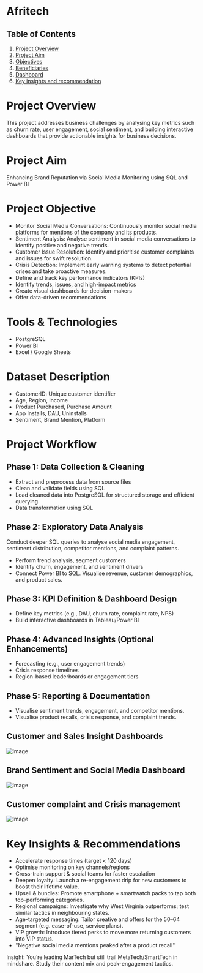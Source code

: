 # Afritech

## Table of Contents
1. [Project Overview](#Project-Overview)
2. [Project Aim](#Project-Aim)
3. [Objectives](#objectives)  
4. [Beneficiaries](#beneficiaries)  
5. [Dashboard](#dashboard)
6. [Key insights and recommendation](#key-insights-and-recommendation)  

# Project Overview
This project addresses business challenges by analysing key metrics such as churn rate, user engagement, social sentiment, and building interactive dashboards that provide actionable insights for business decisions.

# Project Aim
Enhancing Brand Reputation via Social Media Monitoring using SQL and Power BI

# Project Objective
- Monitor Social Media Conversations: Continuously monitor social media platforms for mentions of the company and its products.
- Sentiment Analysis: Analyse sentiment in social media conversations to identify positive and negative trends.
- Customer Issue Resolution: Identify and prioritise customer complaints and issues for swift resolution.
- Crisis Detection: Implement early warning systems to detect potential crises and take proactive measures.
- Define and track key performance indicators (KPIs)
- Identify trends, issues, and high-impact metrics
- Create visual dashboards for decision-makers
- Offer data-driven recommendations

# Tools & Technologies
- PostgreSQL 
- Power BI
- Excel / Google Sheets

# Dataset Description
- CustomerID: Unique customer identifier
- Age, Region, Income
- Product Purchased, Purchase Amount
- App Installs, DAU, Uninstalls
- Sentiment, Brand Mention, Platform

# Project Workflow
## Phase 1: Data Collection & Cleaning
- Extract and preprocess data from source files
- Clean and validate fields using SQL
- Load cleaned data into PostgreSQL for structured storage and efficient querying.
- Data transformation using SQL

## Phase 2: Exploratory Data Analysis
Conduct deeper SQL queries to analyse social media engagement, sentiment distribution, competitor mentions, and complaint patterns.
- Perform trend analysis, segment customers
- Identify churn, engagement, and sentiment drivers
- Connect Power BI to SQL. Visualise revenue, customer demographics, and product sales.

## Phase 3: KPI Definition & Dashboard Design
- Define key metrics (e.g., DAU, churn rate, complaint rate, NPS)
- Build interactive dashboards in Tableau/Power BI

## Phase 4: Advanced Insights (Optional Enhancements)
- Forecasting (e.g., user engagement trends)
- Crisis response timelines
- Region-based leaderboards or engagement tiers

## Phase 5: Reporting & Documentation
- Visualise sentiment trends, engagement, and competitor mentions.
- Visualise product recalls, crisis response, and complaint trends.

## Customer and Sales Insight Dashboards
![Image](https://github.com/user-attachments/assets/bf7f80ec-8fe1-4268-8a30-b789bce5fb4d)

## Brand Sentiment and Social Media Dashboard
![Image](https://github.com/user-attachments/assets/6fcca766-b521-44b1-b493-05e02bc62d20)

## Customer complaint and Crisis management
![Image](https://github.com/user-attachments/assets/3bfdde8d-2371-4b99-850c-c4f13ef5526f)


# Key Insights & Recommendations
- Accelerate response times (target < 120 days)
- Optimise monitoring on key channels/regions
- Cross-train support & social teams for faster escalation
- Deepen loyalty: Launch a re-engagement drip for new customers to boost their lifetime value.
- Upsell & bundles: Promote smartphone + smartwatch packs to tap both top-performing categories.
- Regional campaigns: Investigate why West Virginia outperforms; test similar tactics in neighbouring states.
- Age-targeted messaging: Tailor creative and offers for the 50–64 segment (e.g. ease-of-use, service plans).
- VIP growth: Introduce tiered perks to move more returning customers into VIP status.
- "Negative social media mentions peaked after a product recall"

Insight: You’re leading MarTech but still trail MetaTech/SmartTech in mindshare. Study their content mix and peak-engagement tactics.
